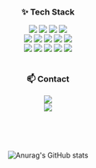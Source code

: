 <h3 align="center">✨ Tech Stack</h3>
<div align="center">
  <img src="https://img.shields.io/badge/Java-007396?style=for-the-badge&logo=Java&logoColor=white">
  <img src="https://img.shields.io/badge/Spring-6DB33F?style=for-the-badge&logo=Spring&logoColor=white"/>
  <img src="https://img.shields.io/badge/Spring boot-6DB33F?style=for-the-badge&logo=Springboot&logoColor=white"/>
  <img src="https://img.shields.io/badge/Spring Security-6DB33F?style=for-the-badge&logo=springsecurity&logoColor=white">
</div>
<div align="center">
  <img src="https://img.shields.io/badge/Git-F05032?style=for-the-badge&logo=Git&logoColor=white">
  <img src="https://img.shields.io/badge/JavaScript-F7DF1E?style=for-the-badge&logo=JavaScript&logoColor=white">
  <img src="https://img.shields.io/badge/MySQL-4479A1?style=for-the-badge&logo=MySQL&logoColor=white">
  <img src="https://img.shields.io/badge/PostgreSQL-4169E1?style=for-the-badge&logo=MySQL&logoColor=white">
  <img src="https://img.shields.io/badge/Docker-477FFF?style=for-the-badge&logo=Docker&logoColor=white">
</br>
</div>
<div align="center">
  <img src="https://img.shields.io/badge/Kafka-231F20?style=for-the-badge&logo=apachekafka&logoColor=white">
  <img src="https://img.shields.io/badge/Redis-DC382D?style=for-the-badge&logo=redis&logoColor=white">
  <img src="https://img.shields.io/badge/AWS EC2-FF9900?style=for-the-badge&logo=amazonec2&logoColor=white">
  <img src="https://img.shields.io/badge/AWS RDS-527FFF?style=for-the-badge&logo=amazonrds&logoColor=white">
  <img src="https://img.shields.io/badge/AWS S3-569A31?style=for-the-badge&logo=amazons3&logoColor=white">
</div>
<br>

<h3 align="center">📫 Contact</h3>
<div align="center">
  <a href="https://kimtahwn.tistory.com/" target="_blank">
    <img src="https://img.shields.io/badge/Tistory-333333?style=for-the-badge&logo=tistory&logoColor=white" /> 
  </a>
  <br>
  <a href="mailto:kimtahwn@naver.com">
    <img
      src="https://img.shields.io/badge/kimtahwn@naver.com-D14836?style=for-the-badge&logo=naver&logoColor=white"/>
  </a>
</div>

<br><br><br>

<div align="center">

![Anurag's GitHub stats](https://github-readme-stats.vercel.app/api?username=TaeHoon0&show_icons=true&theme=vue)

</div>
